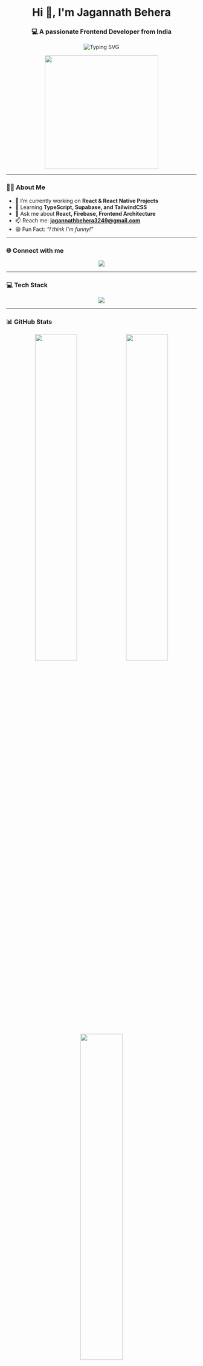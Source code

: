 <!-- Profile Header -->
<h1 align="center">Hi 👋, I'm Jagannath Behera</h1>
<h3 align="center">💻 A passionate Frontend Developer from India</h3>

<p align="center">
  <img src="https://readme-typing-svg.herokuapp.com?font=Fira+Code&weight=500&size=24&pause=1000&color=00F7FF&center=true&vCenter=true&width=450&lines=React+Developer+%F0%9F%92%BB;Frontend+Engineer+from+India+%F0%9F%87%AE%F0%9F%87%B3;Building+UIs+with+❤️;Learning+React+Native+and+Supabase" alt="Typing SVG" />
</p>

<p align="center">
  <img src="https://t4.ftcdn.net/jpg/05/90/45/35/240_F_590453560_ugMuPncnGYB6XnJqmC8xiPQx4eg3jmMD.jpg" width="300" />
</p>

---

### 🧑‍💻 About Me

- 🔭 I’m currently working on **React & React Native Projects**
- 🌱 Learning **TypeScript, Supabase, and TailwindCSS**
- 💬 Ask me about **React, Firebase, Frontend Architecture**
- 📫 Reach me: **jagannathbehera3249@gmail.com**
- 😄 Fun Fact: *“I think I'm funny!”*

---

### 🌐 Connect with me

<p align="center">
  <a href="https://linkedin.com/in/mjagannath0244" target="_blank">
    <img src="https://img.shields.io/badge/LinkedIn-%230077B5.svg?style=for-the-badge&logo=linkedin&logoColor=white" />
  </a>
</p>

---

### 💻 Tech Stack

<p align="center">
  <img src="https://skillicons.dev/icons?i=html,css,js,ts,react,nextjs,redux,sass,firebase,mongodb,mysql,vercel,git,github,postman" />
</p>

---

### 📊 GitHub Stats

<p align="center">
  <img src="https://github-readme-stats.vercel.app/api?username=Jaga3249&theme=tokyonight&show_icons=true" width="47%" />
  <img src="https://github-readme-streak-stats.herokuapp.com?user=Jaga3249&theme=tokyonight" width="47%" />
</p>

<p align="center">
  <img src="https://github-readme-stats.vercel.app/api/top-langs/?username=Jaga3249&layout=compact&theme=tokyonight" width="47%" />
</p>

---

### 👀 Visitor Count

<p align="center">
  <img src="https://komarev.com/ghpvc/?username=Jaga3249&label=Profile%20views&color=brightgreen&style=flat" />
  &nbsp;&nbsp;
  <img src="https://visitcount.itsvg.in/api?id=Jaga3249&icon=0&color=6" />
</p>

---

### 🎨 Cool Footer Animation

<p align="center">
  <img src="https://raw.githubusercontent.com/andreasbm/readme/master/assets/lines/colored.png" width="100%" />
</p>

<!-- Proudly crafted by Jagannath Behera 🤘 -->
